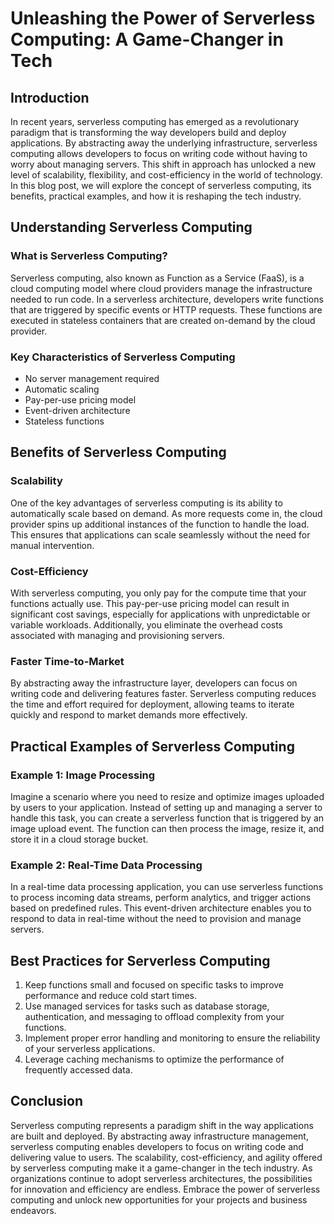 # Unleashing the Power of Serverless Computing: A Game-Changer in Tech

## Introduction

In recent years, serverless computing has emerged as a revolutionary paradigm that is transforming the way developers build and deploy applications. By abstracting away the underlying infrastructure, serverless computing allows developers to focus on writing code without having to worry about managing servers. This shift in approach has unlocked a new level of scalability, flexibility, and cost-efficiency in the world of technology. In this blog post, we will explore the concept of serverless computing, its benefits, practical examples, and how it is reshaping the tech industry.

## Understanding Serverless Computing

### What is Serverless Computing?

Serverless computing, also known as Function as a Service (FaaS), is a cloud computing model where cloud providers manage the infrastructure needed to run code. In a serverless architecture, developers write functions that are triggered by specific events or HTTP requests. These functions are executed in stateless containers that are created on-demand by the cloud provider.

### Key Characteristics of Serverless Computing

- No server management required
- Automatic scaling
- Pay-per-use pricing model
- Event-driven architecture
- Stateless functions

## Benefits of Serverless Computing

### Scalability

One of the key advantages of serverless computing is its ability to automatically scale based on demand. As more requests come in, the cloud provider spins up additional instances of the function to handle the load. This ensures that applications can scale seamlessly without the need for manual intervention.

### Cost-Efficiency

With serverless computing, you only pay for the compute time that your functions actually use. This pay-per-use pricing model can result in significant cost savings, especially for applications with unpredictable or variable workloads. Additionally, you eliminate the overhead costs associated with managing and provisioning servers.

### Faster Time-to-Market

By abstracting away the infrastructure layer, developers can focus on writing code and delivering features faster. Serverless computing reduces the time and effort required for deployment, allowing teams to iterate quickly and respond to market demands more effectively.

## Practical Examples of Serverless Computing

### Example 1: Image Processing

Imagine a scenario where you need to resize and optimize images uploaded by users to your application. Instead of setting up and managing a server to handle this task, you can create a serverless function that is triggered by an image upload event. The function can then process the image, resize it, and store it in a cloud storage bucket.

### Example 2: Real-Time Data Processing

In a real-time data processing application, you can use serverless functions to process incoming data streams, perform analytics, and trigger actions based on predefined rules. This event-driven architecture enables you to respond to data in real-time without the need to provision and manage servers.

## Best Practices for Serverless Computing

1. Keep functions small and focused on specific tasks to improve performance and reduce cold start times.
2. Use managed services for tasks such as database storage, authentication, and messaging to offload complexity from your functions.
3. Implement proper error handling and monitoring to ensure the reliability of your serverless applications.
4. Leverage caching mechanisms to optimize the performance of frequently accessed data.

## Conclusion

Serverless computing represents a paradigm shift in the way applications are built and deployed. By abstracting away infrastructure management, serverless computing enables developers to focus on writing code and delivering value to users. The scalability, cost-efficiency, and agility offered by serverless computing make it a game-changer in the tech industry. As organizations continue to adopt serverless architectures, the possibilities for innovation and efficiency are endless. Embrace the power of serverless computing and unlock new opportunities for your projects and business endeavors.